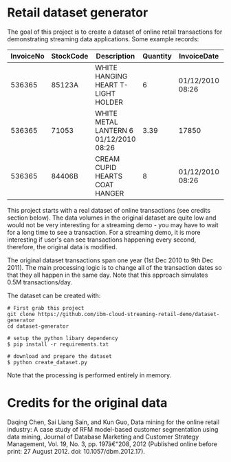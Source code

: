 # Retail dataset generator

The goal of this project is to create a dataset of online retail transactions for demonstrating streaming data applications.  Some example records:

InvoiceNo | StockCode | Description | Quantity | InvoiceDate | UnitPrice | CustomerID | Country
-- | -- | -- | -- | -- | -- | -- | --
536365	| 85123A	| WHITE HANGING HEART T-LIGHT HOLDER	|  6	| 01/12/2010 08:26	| 2.55	| 17850	|  United Kingdom
536365	| 71053	| WHITE METAL LANTERN	6	01/12/2010 08:26	| 3.39	| 17850	| United Kingdom
536365	| 84406B	| CREAM CUPID HEARTS COAT HANGER	| 8	| 01/12/2010 08:26	| 2.75	| 17850	| United Kingdom


This project starts with a real dataset of online transactions (see credits section below).  The data volumes in the original dataset are quite low and would not be very interesting for a streaming demo - you may have to wait for a long time to see a transaction.  For a streaming demo, it is more interesting if user's can see transactions happening every second, therefore, the original data is modified.  

The original dataset transactions span one year (1st Dec 2010 to 9th Dec 2011).  The main processing logic is to change all of the transaction dates so that they all happen in the same day.  Note that this approach simulates 0.5M transactions/day.

The dataset can be created with:

```
# First grab this project
git clone https://github.com/ibm-cloud-streaming-retail-demo/dataset-generator
cd dataset-generator

# setup the python libary dependency
$ pip install -r requirements.txt

# download and prepare the dataset
$ python create_dataset.py
```

Note that the processing is performed entirely in memory.

# Credits for the original data

Daqing Chen, Sai Liang Sain, and Kun Guo, Data mining for the online retail industry: A case study of RFM model-based customer segmentation using data mining, Journal of Database Marketing and Customer Strategy Management, Vol. 19, No. 3, pp. 197â€“208, 2012 (Published online before print: 27 August 2012. doi: 10.1057/dbm.2012.17).
